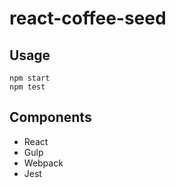 # react-coffee-seed

## Usage

    npm start
    npm test

## Components

* React
* Gulp
* Webpack
* Jest
